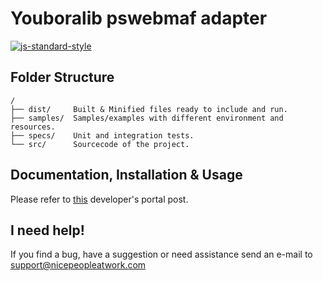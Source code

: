 # Youboralib pswebmaf adapter
[![js-standard-style](https://img.shields.io/badge/code%20style-standard-brightgreen.svg)](http://standardjs.com)

## Folder Structure
```
/
├── dist/     Built & Minified files ready to include and run.
├── samples/  Samples/examples with different environment and resources.
├── specs/    Unit and integration tests.
└── src/      Sourcecode of the project.
```

## Documentation, Installation & Usage
Please refer to [this](http://developer.nicepeopleatwork.com/plugins/integration/) developer's portal post.

## I need help!
If you find a bug, have a suggestion or need assistance send an e-mail to <support@nicepeopleatwork.com>

